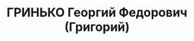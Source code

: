 ---
title: ГРИНЬКО Георгий Федорович (Григорий)
description: 'Род. в 1890, Харьковская обл., Лебединский р-н, дер. Штеповка, украинец,
  обр.: высшее, член ВКП(б). Проживал: Москва, ул. Грановского, д. 3, кв. 84. Нарком
  финансов СССР

  Арестован 30.08.1937. Обв. в участии в к.-р. террористической организации. Приговор:
  ВК ВС СССР, 13.03.1938 – ВМН. Расстрелян 15.03.1938, г.Москва.

  Реабилитирован ВК ВС СССР июнь 1959'
---